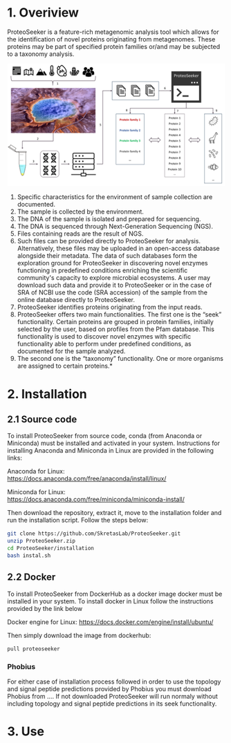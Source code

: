 # 1. Overiview
ProteoSeeker is a feature-rich metagenomic analysis tool which allows for the identification of novel proteins originating from metagenomes. These proteins may be part of specified protein families or/and may be subjected to a taxonomy analysis.

![ProteoSeeker Overview](images/Figure_1.png)

1. Specific characteristics for the environment of sample collection are documented.
2. The sample is collected by the environment.
3. The DNA of the sample is isolated and prepared for sequencing.
4. The DNA is sequenced through Next-Generation Sequencing (NGS).
5. Files containing reads are the result of NGS.
6. Such files can be provided directly to ProteoSeeker for analysis. Alternatively, these files may be uploaded in an open-access database alongside their metadata. The data of such databases form the exploration ground for ProteoSeeker in discovering novel enzymes functioning in predefined conditions enriching the scientific community's capacity to explore microbial ecosystems. A user may download such data and provide it to ProteoSeeker or in the case of SRA of NCBI use the code (SRA accession) of the sample from the online database directly to ProteoSeeker.
7. ProteoSeeker identifies proteins originating from the input reads.
8. ProteoSeeker offers two main functionalities. The first one is the “seek” functionality. Certain proteins are grouped in protein families, initially selected by the user, based on profiles from the Pfam database. This functionality is used to discover novel enzymes with specific functionality able to perform under predefined conditions, as documented for the sample analyzed.
9. The second one is the “taxonomy” functionality. One or more organisms are assigned to certain proteins.*

# 2. Installation
## 2.1 Source code
To install ProteoSeeker from source code, conda (from Anaconda or Miniconda) must be installed and activated in your system. Instructions for installing Anaconda and Miniconda in Linux are provided in the following links:

Anaconda for Linux: https://docs.anaconda.com/free/anaconda/install/linux/

Miniconda for Linux: https://docs.anaconda.com/free/miniconda/miniconda-install/

Then download the repository, extract it, move to the installation folder and run the installation script. Follow the steps below:
~~~bash
git clone https://github.com/SkretasLab/ProteoSeeker.git
unzip ProteoSeeker.zip
cd ProteoSeeker/installation
bash instal.sh
~~~

## 2.2 Docker
To install ProteoSeeker from DockerHub as a docker image docker must be installed in your system. To install docker in Linux follow the instructions provided by the link below

Docker engine for Linux: https://docs.docker.com/engine/install/ubuntu/

Then simply download the image from dockerhub:
~~~bash
pull proteoseeker
~~~

### Phobius
For either case of installation process followed in order to use the topology and signal peptide predictions provided by Phobius you must download Phobius from .... If not downloaded ProteoSeeker will run normaly without including topology and signal peptide predictions in its seek functionality.

# 3. Use


